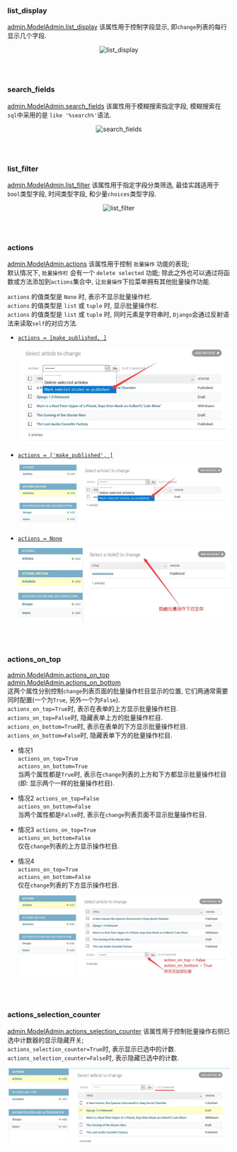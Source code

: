 ### list_display
[admin.ModelAdmin.list_display](follow-tutorial/mysite/polls/admin.py#36) 
该属性用于控制字段显示, 即`change`列表的每行显示几个字段.   
<p align="center">
  <img src="follow-tutorial/mysite/list_display.jpg" alt="list_display"/>
</p>

&nbsp;   
&nbsp;   

### search_fields
[admin.ModelAdmin.search_fields](follow-tutorial/mysite/polls/admin.py#44) 
该属性用于模糊搜索指定字段, 模糊搜索在`sql`中采用的是 `like '%search%'`语法.   
<p align="center">
  <img src="follow-tutorial/mysite/search_fields.jpg" alt="search_fields"/>
</p>

&nbsp;  
&nbsp;   
### list_filter
[admin.ModelAdmin.list_filter](follow-tutorial/mysite/polls/admin.py#39) 
该属性用于指定字段分类筛选, 最佳实践适用于`bool`类型字段, 时间类型字段, 和少量`choices`类型字段.  
<p align="center">
  <img src="follow-tutorial/mysite/list_filter.jpg" alt="list_filter"/>
</p>


&nbsp;  
&nbsp;   

### actions
[admin.ModelAdmin.actions](admin-tutorial/AdminActions/actions/admin.py#L16)
该属性用于控制 `批量操作` 功能的表现;  
默认情况下, `批量操作栏` 会有一个 `delete selected` 功能; 除此之外也可以通过将函数或方法添加到`actions`集合中, 让`批量操作`下拉菜单拥有其他批量操作功能.   

`actions` 的值类型是 `None` 时, 表示不显示批量操作栏.     
`actions` 的值类型是 `list` 或 `tuple` 时, 显示批量操作栏.   
`actions` 的值类型是 `list` 或 `tuple` 时, 同时元素是字符串时, `Django`会通过反射语法来读取`self`的对应方法.
 
 - [`actions = [make_published, ]`](admin-tutorial/AdminActions/actions/admin.py#L16)
    <p align="center">
      <img src="admin-tutorial/AdminActions/actions/imgs/update_field_status.jpg" alt="update_field_status"/>
    </p>

- [`actions = ['make_published', ]`](admin-tutorial/AdminActions/actions_method/admin.py#L14)
    <p align="center">
      <img src="admin-tutorial/AdminActions/actions_method/imgs/update_field_status_by_method.jpg" alt="update_field_status_by_method"/>
    </p>

- [`actions = None`](admin-tutorial/AdminActions/actions_method/admin.py#L12)
    <p align="center">
      <img src="admin-tutorial/AdminActions/actions_method/imgs/hide_batch_operator.jpg" alt="hide_batch_operator"/>
    </p>

&nbsp;  
&nbsp;  
### actions_on_top
[admin.ModelAdmin.actions_on_top](admin-tutorial/AdminActions/actions_method/admin.py#L18)    
[admin.ModelAdmin.actions_on_bottom](admin-tutorial/AdminActions/actions_method/admin.py#L19)   
这两个属性分别控制`change`列表页面的批量操作栏目显示的位置, 它们两通常需要同时配置(一个为`True`, 另外一个为`False`).   
`actions_on_top=True`时, 表示在表单的上方显示批量操作栏目.  
`actions_on_top=False`时, 隐藏表单上方的批量操作栏目.   
`actions_on_bottom=True`时, 表示在表单的下方显示批量操作栏目.   
`actions_on_bottom=False`时, 隐藏表单下方的批量操作栏目.   

- 情况1   
  `actions_on_top=True`   
  `actions_on_bottom=True`   
  当两个属性都是`True`时, 表示在`change`列表的上方和下方都显示批量操作栏目(即: 显示两个一样的批量操作栏目).   
- 情况2
  `actions_on_top=False`      
  `actions_on_bottom=False`   
  当两个属性都是`False`时, 表示在`change`列表页面不显示批量操作栏目.   
- 情况3
  `actions_on_top=True`      
  `actions_on_bottom=False`   
  仅在`change`列表的上方显示操作栏目.   
- 情况4   
  `actions_on_top=True`      
  `actions_on_bottom=False`   
  仅在`change`列表的下方显示操作栏目.
  
  <p align="center">
    <img src="admin-tutorial/AdminActions/actions_method/imgs/action_on_bottom.jpg" alt="action_on_bottom"/>
  </p>
  

&nbsp;  
&nbsp;   
### actions_selection_counter
[admin.ModelAdmin.actions_selection_counter](admin-tutorial/AdminActions/actions_method/admin.py#L16)
该属性用于控制批量操作右侧已选中计数器的显示隐藏开关;     
`actions_selection_counter=True`时, 表示显示已选中的计数.     
`actions_selection_counter=False`时, 表示隐藏已选中的计数.      
<p align="center">
    <img src="admin-tutorial/AdminActions/actions/imgs/selected_counter.jpg" alt="selected_counter"/>
</p>
